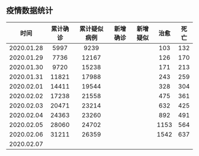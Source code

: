 ## 疫情数据统计

|时间|累计确诊|累计疑似病例|新增确诊|新增疑似|治愈|死亡|
|:---:|:---:|:---:|:---:|:---:|:---:|:---:|
|2020.01.28|5997|9239|||103|132|
|2020.01.29|7736|12167|||126|170|
|2020.01.30|9720|15238|||171|213|
|2020.01.31|11821|17988|||243|259|
|2020.02.01|14411|19544|||328|304|
|2020.02.02|17238|21558|||475|361|
|2020.02.03|20471|23214|||632|425|
|2020.02.04|24363|23260|||892|491|
|2020.02.05|28060|24702|||1153|564|
|2020.02.06|31211|26359|||1542|637|
|2020.02.07|||||||
